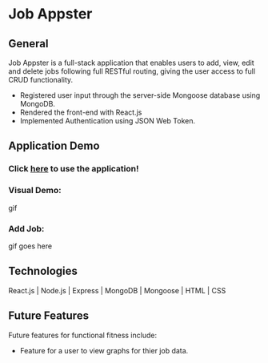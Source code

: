 # Job Appster

## General 

Job Appster is a full-stack application that enables users to add, view, edit and delete jobs following full RESTful routing, giving the user access to full CRUD functionality.

- Registered user input through the server-side Mongoose database using MongoDB.
- Rendered the front-end with React.js
- Implemented Authentication using JSON Web Token. 

## Application Demo

### Click <a href="" target="_blank">here</a> to use the application!

### Visual Demo:

gif

### Add Job:

gif goes here

## Technologies 

React.js | Node.js | Express |  MongoDB | Mongoose | HTML | CSS


## Future Features

Future features for functional fitness include:
- Feature for a user to view graphs for thier job data. 

